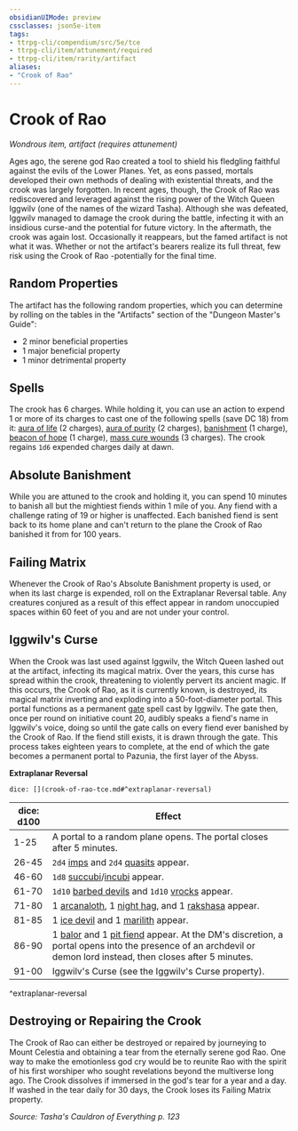 ```yaml
---
obsidianUIMode: preview
cssclasses: json5e-item
tags:
- ttrpg-cli/compendium/src/5e/tce
- ttrpg-cli/item/attunement/required
- ttrpg-cli/item/rarity/artifact
aliases: 
- "Crook of Rao"
---
```

# Crook of Rao
*Wondrous item, artifact (requires attunement)*  


Ages ago, the serene god Rao created a tool to shield his fledgling faithful against the evils of the Lower Planes. Yet, as eons passed, mortals developed their own methods of dealing with existential threats, and the crook was largely forgotten. In recent ages, though, the Crook of Rao was rediscovered and leveraged against the rising power of the Witch Queen Iggwilv (one of the names of the wizard Tasha). Although she was defeated, Iggwilv managed to damage the crook during the battle, infecting it with an insidious curse-and the potential for future victory. In the aftermath, the crook was again lost. Occasionally it reappears, but the famed artifact is not what it was. Whether or not the artifact's bearers realize its full threat, few risk using the Crook of Rao -potentially for the final time.

## Random Properties

The artifact has the following random properties, which you can determine by rolling on the tables in the "Artifacts" section of the "Dungeon Master's Guide":

- 2 minor beneficial properties  
- 1 major beneficial property  
- 1 minor detrimental property  

## Spells

The crook has 6 charges. While holding it, you can use an action to expend 1 or more of its charges to cast one of the following spells (save DC 18) from it: [aura of life](3-Mechanics/CLI/spells/aura-of-life.md) (2 charges), [aura of purity](3-Mechanics/CLI/spells/aura-of-purity.md) (2 charges), [banishment](3-Mechanics/CLI/spells/banishment.md) (1 charge), [beacon of hope](3-Mechanics/CLI/spells/beacon-of-hope.md) (1 charge), [mass cure wounds](3-Mechanics/CLI/spells/mass-cure-wounds.md) (3 charges). The crook regains `1d6` expended charges daily at dawn.

## Absolute Banishment

While you are attuned to the crook and holding it, you can spend 10 minutes to banish all but the mightiest fiends within 1 mile of you. Any fiend with a challenge rating of 19 or higher is unaffected. Each banished fiend is sent back to its home plane and can't return to the plane the Crook of Rao banished it from for 100 years.

## Failing Matrix

Whenever the Crook of Rao's Absolute Banishment property is used, or when its last charge is expended, roll on the Extraplanar Reversal table. Any creatures conjured as a result of this effect appear in random unoccupied spaces within 60 feet of you and are not under your control.

## Iggwilv's Curse

When the Crook was last used against Iggwilv, the Witch Queen lashed out at the artifact, infecting its magical matrix. Over the years, this curse has spread within the crook, threatening to violently pervert its ancient magic. If this occurs, the Crook of Rao, as it is currently known, is destroyed, its magical matrix inverting and exploding into a 50-foot-diameter portal. This portal functions as a permanent [gate](3-Mechanics/CLI/spells/gate.md) spell cast by Iggwilv. The gate then, once per round on initiative count 20, audibly speaks a fiend's name in Iggwilv's voice, doing so until the gate calls on every fiend ever banished by the Crook of Rao. If the fiend still exists, it is drawn through the gate. This process takes eighteen years to complete, at the end of which the gate becomes a permanent portal to Pazunia, the first layer of the Abyss.

**Extraplanar Reversal**

`dice: [](crook-of-rao-tce.md#^extraplanar-reversal)`

| dice: d100 | Effect |
|------------|--------|
| 1-25 | A portal to a random plane opens. The portal closes after 5 minutes. |
| 26-45 | `2d4` [imps](3-Mechanics/CLI/bestiary/fiend/imp.md) and `2d4` [quasits](3-Mechanics/CLI/bestiary/fiend/quasit.md) appear. |
| 46-60 | `1d8` [succubi](3-Mechanics/CLI/bestiary/fiend/succubus.md)/[incubi](3-Mechanics/CLI/bestiary/fiend/incubus.md) appear. |
| 61-70 | `1d10` [barbed devils](3-Mechanics/CLI/bestiary/fiend/barbed-devil.md) and `1d10` [vrocks](3-Mechanics/CLI/bestiary/fiend/vrock.md) appear. |
| 71-80 | 1 [arcanaloth](3-Mechanics/CLI/bestiary/fiend/arcanaloth.md), 1 [night hag](3-Mechanics/CLI/bestiary/fiend/night-hag.md), and 1 [rakshasa](3-Mechanics/CLI/bestiary/fiend/rakshasa.md) appear. |
| 81-85 | 1 [ice devil](3-Mechanics/CLI/bestiary/fiend/ice-devil.md) and 1 [marilith](3-Mechanics/CLI/bestiary/fiend/marilith.md) appear. |
| 86-90 | 1 [balor](3-Mechanics/CLI/bestiary/fiend/balor.md) and 1 [pit fiend](3-Mechanics/CLI/bestiary/fiend/pit-fiend.md) appear. At the DM's discretion, a portal opens into the presence of an archdevil or demon lord instead, then closes after 5 minutes. |
| 91-00 | Iggwilv's Curse (see the Iggwilv's Curse property). |
^extraplanar-reversal

## Destroying or Repairing the Crook

The Crook of Rao can either be destroyed or repaired by journeying to Mount Celestia and obtaining a tear from the eternally serene god Rao. One way to make the emotionless god cry would be to reunite Rao with the spirit of his first worshiper who sought revelations beyond the multiverse long ago. The Crook dissolves if immersed in the god's tear for a year and a day. If washed in the tear daily for 30 days, the Crook loses its Failing Matrix property.

*Source: Tasha's Cauldron of Everything p. 123*